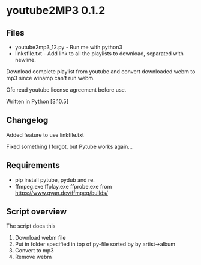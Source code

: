# youtube2MP3 0.1.2

## Files
* youtube2mp3_12.py - Run me with python3
* linksfile.txt - Add link to all the playlists to download, separated with newline.

Download complete playlist from youtube and convert downloaded webm to mp3 since winamp can't run webm.

Ofc read youtube license agreement before use.

Written in Python [3.10.5]
## Changelog
Added feature to use linkfile.txt

Fixed something I forgot, but Pytube works again...




## Requirements
* pip install pytube, pydub and re.
* ffmpeg.exe ffplay.exe ffprobe.exe from https://www.gyan.dev/ffmpeg/builds/

## Script overview
The script does this
1. Download webm file
2. Put in folder specified in top of py-file sorted by by artist->album
3. Convert to mp3
4. Remove webm
